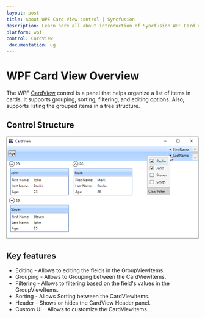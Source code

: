 ```yaml
---
layout: post
title: About WPF Card View control | Syncfusion
description: Learn here all about introduction of Syncfusion WPF Card View control, its elements and more details.
platform: wpf
control: CardView
 documentation: ug
---
```


# WPF Card View Overview

The WPF [CardView](https://help.syncfusion.com/cr/wpf/Syncfusion.Windows.Tools.Controls.CardView.html) control is a panel that helps organize a list of items in cards. It supports grouping, sorting, filtering, and editing options. Also, supports listing the grouped items in a tree structure.

## Control Structure

![wpf card view control structure](Getting-Started_images/overview.png)

## Key features

* Editing - Allows to editing the fields in the GroupViewItems.
* Grouping - Allows to Grouping between the CardViewItems.
* Filtering - Allows to filtering based on the field's values in the GroupViewItems.
* Sorting - Allows Sorting between the CardViewItems.
* Header - Shows or hides the CardView Header panel.
* Custom UI - Allows to customize the CardViewItems.